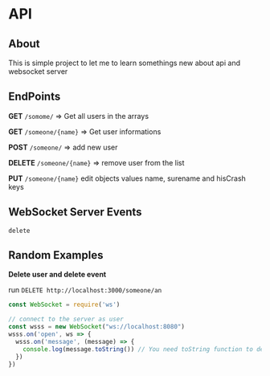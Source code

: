 ﻿# API


## About
This is simple project to let me to learn somethings new about api and websocket server

## EndPoints

**GET** `/somome/` => Get all users in the arrays

**GET** `/someone/{name}` => Get user informations

**POST** `/someone/` => add new user

**DELETE** `/someone/{name}` => remove user from the list

**PUT** `/someone/{name}` edit objects values name, surename and hisCrash keys


## WebSocket Server Events

 `delete`


## Random Examples

**Delete user and delete event**

run
`DELETE http://localhost:3000/someone/an`

```js
const WebSocket = require('ws')

// connect to the server as user
const wsss = new WebSocket("ws://localhost:8080")
wsss.on('open', ws => {
  wsss.on('message', (message) => {
    console.log(message.toString()) // You need toString function to decode buffer message
  })
})
```